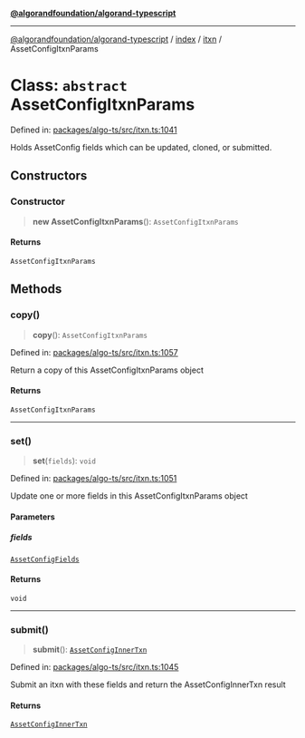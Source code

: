 [**@algorandfoundation/algorand-typescript**](../../../../README.md)

***

[@algorandfoundation/algorand-typescript](../../../../README.md) / [index](../../../README.md) / [itxn](../README.md) / AssetConfigItxnParams

# Class: `abstract` AssetConfigItxnParams

Defined in: [packages/algo-ts/src/itxn.ts:1041](https://github.com/algorandfoundation/puya-ts/blob/main/packages/algo-ts/src/itxn.ts#L1041)

Holds AssetConfig fields which can be updated, cloned, or submitted.

## Constructors

### Constructor

> **new AssetConfigItxnParams**(): `AssetConfigItxnParams`

#### Returns

`AssetConfigItxnParams`

## Methods

### copy()

> **copy**(): `AssetConfigItxnParams`

Defined in: [packages/algo-ts/src/itxn.ts:1057](https://github.com/algorandfoundation/puya-ts/blob/main/packages/algo-ts/src/itxn.ts#L1057)

Return a copy of this AssetConfigItxnParams object

#### Returns

`AssetConfigItxnParams`

***

### set()

> **set**(`fields`): `void`

Defined in: [packages/algo-ts/src/itxn.ts:1051](https://github.com/algorandfoundation/puya-ts/blob/main/packages/algo-ts/src/itxn.ts#L1051)

Update one or more fields in this AssetConfigItxnParams object

#### Parameters

##### fields

[`AssetConfigFields`](../interfaces/AssetConfigFields.md)

#### Returns

`void`

***

### submit()

> **submit**(): [`AssetConfigInnerTxn`](../interfaces/AssetConfigInnerTxn.md)

Defined in: [packages/algo-ts/src/itxn.ts:1045](https://github.com/algorandfoundation/puya-ts/blob/main/packages/algo-ts/src/itxn.ts#L1045)

Submit an itxn with these fields and return the AssetConfigInnerTxn result

#### Returns

[`AssetConfigInnerTxn`](../interfaces/AssetConfigInnerTxn.md)
